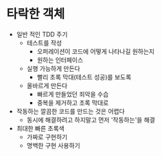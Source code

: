 # 타락한 객체
- 일반 적인 TDD 주기
    - 테스트를 작성
        - 오퍼레이션이 코드에 어떻게 나타나길 원하는지
        - 원하는 인터페이스
    - 실행 가능하게 만든다
        - 빨리 초록 막대(테스트 성공)를 보도록
    - 올바르게 만든다
        - 빠르게 만들었던 죄악을 수습
        - 중복을 제거하고 초록 막대로
- 작동하는 깔끔한 코드를 만드는 것은 어렵다
    - 동시에 해결하려고 하지말고 먼저 '작동하는'을 해결
- 최대한 빠른 초록색
    - 가짜로 구현하기
    - 명백한 구현 사용하기
